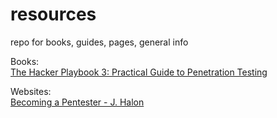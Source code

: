 # resources
repo for books, guides, pages, general info

Books:
  <br />
  <a href="https://www.amazon.com/Hacker-Playbook-Practical-Penetration-Testing-ebook/dp/B07CSPFYZ2">The Hacker Playbook 3: Practical Guide to Penetration Testing</a>

Websites:
  <br />
  <a href="https://jhalon.github.io/becoming-a-pentester/">Becoming a Pentester - J. Halon</a>

